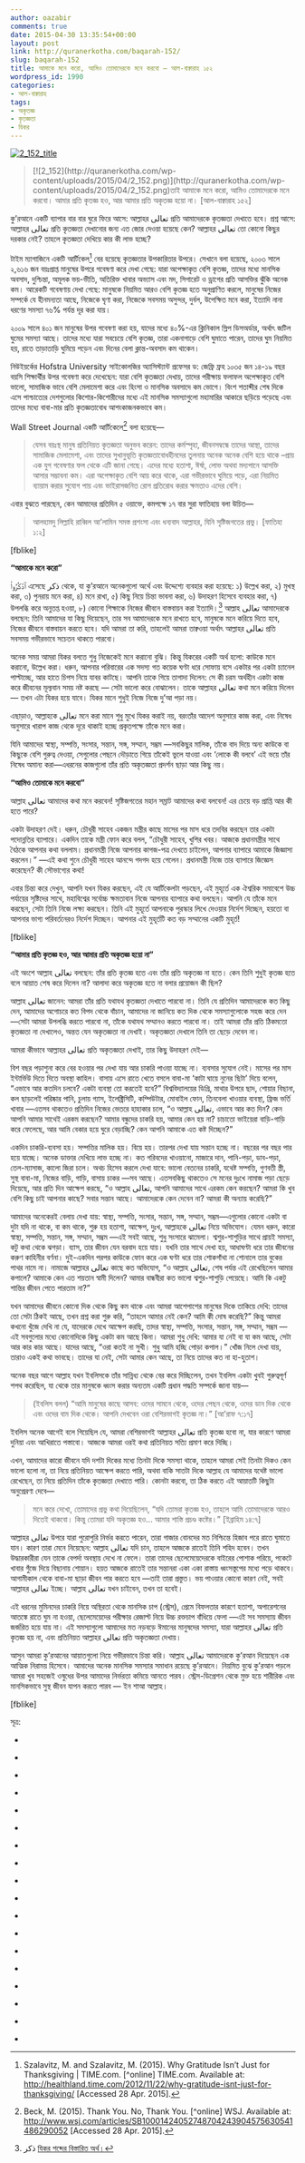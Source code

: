 ```yaml
---
author: oazabir
comments: true
date: 2015-04-30 13:35:54+00:00
layout: post
link: http://quranerkotha.com/baqarah-152/
slug: baqarah-152
title: আমাকে মনে করো, আমিও তোমাদেরকে মনে করবো — আল-বাক্বারাহ ১৫২
wordpress_id: 1990
categories:
- আল-বাক্বারাহ
tags:
- অকৃতজ্ঞ
- কৃতজ্ঞতা
- যিকর
---
```


[![2_152_title](http://quranerkotha.com/wp-content/uploads/2015/04/2_152_title.jpg)](http://quranerkotha.com/wp-content/uploads/2015/04/2_152_title.jpg)


<blockquote>[![2_152](http://quranerkotha.com/wp-content/uploads/2015/04/2_152.png)](http://quranerkotha.com/wp-content/uploads/2015/04/2_152.png)তাই আমাকে মনে করো, আমিও তোমাদেরকে মনে করবো। আমার প্রতি কৃতজ্ঞ হও, আর আমার প্রতি অকৃতজ্ঞ হয়ো না। [আল-বাক্বারাহ ১৫২]</blockquote>


কু’রআনে একটি ব্যাপার বার বার ঘুরে ফিরে আসে: আল্লাহর تعالى প্রতি আমাদেরকে কৃতজ্ঞতা দেখাতে হবে। প্রশ্ন আসে: আল্লাহর تعالى প্রতি কৃতজ্ঞতা দেখানোর জন্য এত জোর দেওয়া হয়েছে কেন? আল্লাহর تعالى তো কোনো কিছুর দরকার নেই? তাহলে কৃতজ্ঞতা দেখিয়ে কার কী লাভ হচ্ছে?

টাইম ম্যাগাজিনে একটি আর্টিকেল[^২৮৫] বের হয়েছে কৃতজ্ঞতার উপকারিতার উপরে। সেখানে বলা হয়েছে, ২০০৩ সালে ২,৬১৬ জন বয়ঃপ্রাপ্ত মানুষের উপরে গবেষণা করে দেখা গেছে: যারা অপেক্ষাকৃত বেশি কৃতজ্ঞ, তাদের মধ্যে মানসিক অবসাদ, দুশ্চিন্তা, অমূলক ভয়-ভীতি, অতিরিক্ত খাবার অভ্যাস এবং মদ, সিগারেট ও ড্রাগের প্রতি আসক্তির ঝুঁকি অনেক কম। আরেকটি গবেষণায় দেখা গেছে: মানুষকে নিয়মিত আরও বেশি কৃতজ্ঞ হতে অনুপ্রাণিত করলে, মানুষের নিজের সম্পর্কে যে হীনমন্যতা আছে, নিজেকে ঘৃণা করা, নিজেকে সবসময় অসুন্দর, দুর্বল, উপেক্ষিত মনে করা, ইত্যাদি নানা ধরণের সমস্যা ৭৬% পর্যন্ত দূর করা যায়।

২০০৯ সালে ৪০১ জন মানুষের উপর গবেষণা করা হয়, যাদের মধ্যে ৪০%-এর ক্লিনিকাল স্লিপ ডিসঅর্ডার, অর্থাৎ জটিল ঘুমের সমস্যা আছে। তাদের মধ্যে যারা সবচেয়ে বেশি কৃতজ্ঞ, তারা একনাগাড়ে বেশি ঘুমাতে পারেন, তাদের ঘুম নিয়মিত হয়, রাতে তাড়াতাড়ি ঘুমিয়ে পড়েন এবং দিনের বেলা ক্লান্ত-অবসাদ কম থাকেন।

নিউইয়র্কের Hofstra University সাইকোলজির অ্যাসিস্ট্যান্ট প্রফেসর ড: জেফ্রি ফ্রহ ১০৩৫ জন ১৪-১৯ বছর বয়সি শিক্ষার্থীর উপর গবেষণা করে দেখেছেন: যারা বেশি কৃতজ্ঞতা দেখায়, তাদের পরীক্ষায় ফলাফল অপেক্ষাকৃত বেশি ভালো, সামাজিক ভাবে বেশি মেলামেশা করে এবং হিংসা ও মানসিক অবসাদে কম ভোগে। বিংশ শতাব্দীর শেষ দিকে এসে পাশ্চাত্যের দেশগুলোর কিশোর-কিশোরীদের মধ্যে এই মানসিক সমস্যাগুলো মহামারির আকারে ছড়িয়ে পড়েছে এবং তাদের মধ্যে বাবা-মার প্রতি কৃতজ্ঞতাবোধ আশংকাজনকভাবে কম।

Wall Street Journal একটি আর্টিকেলে[^২৮৬] বলা হয়েছে—


<blockquote>যেসব বয়ঃস্থ মানুষ প্রতিনিয়ত কৃতজ্ঞতা অনুভব করেন: তাদের কর্মস্পৃহা, জীবনসম্বন্ধে তাদের আস্থা, তাদের সামাজিক মেলামেশা, এবং তাদের সুখানুভূতি কৃতজ্ঞতাবোধহীনদের তুলনায় অনেক অনেক বেশি হয়ে থাকে –প্রায় এক যুগ গবেষণার ফল থেকে এটি জানা গেছে। এদের মধ্যে হতাশা, ঈর্ষা, লোভ অথবা মদ্যপানে আসক্তি আসার সম্ভাবনা কম। এরা অপেক্ষাকৃত বেশি আয় করে থাকে, এরা গভীরভাবে ঘুমিয়ে পড়ে, এরা নিয়মিত ব্যায়াম করার সুযোগ পায় এবং ভাইরাসজনিত রোগ প্রতিরোধ করার ক্ষমতাও এদের বেশি।</blockquote>


এবার বুঝতে পারছেন, কেন আমাদের প্রতিদিন ৫ ওয়াক্তে, কমপক্ষে ১৭ বার সুরা ফাতিহায় বলা উচিত—


<blockquote>আলহামদু লিল্লাহি রাব্বিল আ’লামিন
সমস্ত প্রশংসা এবং ধন্যবাদ আল্লাহর, যিনি সৃষ্টিজগতের প্রভু। [ফাতিহা ১:২]</blockquote>


[fblike]

**“আমাকে মনে করো”**

ٱذْكُرُوا۟ এসেছে ذكر থেকে, যা কু’রআনে অনেকগুলো অর্থে এবং উদ্দেশ্যে ব্যবহার করা হয়েছে: ১) উল্লেখ করা, ২) মুখস্থ করা, ৩) পুনরায় মনে করা, ৪) মনে রাখা, ৫) কিছু নিয়ে চিন্তা ভাবনা করা, ৬) উদাহরণ হিসেবে ব্যবহার করা, ৭) উপলব্ধি করে অনুতপ্ত হওয়া, ৮) কোনো শিক্ষাকে নিজের জীবনে বাস্তবায়ন করা ইত্যাদি।[^১৪২] আল্লাহ تعالى আমাদেরকে বলছেন: তিনি আমাদের যা কিছু দিয়েছেন, তার সব আমাদেরকে মনে রাখতে হবে, মানুষকে মনে করিয়ে দিতে হবে, নিজের জীবনে বাস্তবায়ন করতে হবে। যদি আমরা তা করি, তাহলেই আমরা তাক্বওয়া অর্থাৎ আল্লাহর تعالى প্রতি সবসময় গভীরভাবে সচেতন থাকতে পারবো।

অনেক সময় আমরা যিকর বলতে শুধু নিজেকেই মনে করানো বুঝি। কিন্তু যিকরের একটি অর্থ হলো: কাউকে মনে করানো, উল্লেখ করা। ধরুন, আপনার পরিবারের এক সদস্য গত কয়েক ঘণ্টা ধরে সোফায় বসে একটার পর একটা চ্যানেল পাল্টাচ্ছে, আর হাতে চিপস নিয়ে যাবর কাটছে। আপনি তাকে গিয়ে তাগাদা দিলেন: সে কী চরম অর্থহীন একটা কাজ করে জীবনের মূল্যবান সময় নষ্ট করছে — সেটা ভালো করে বোঝালেন। তাকে আল্লাহর تعالى কথা মনে করিয়ে দিলেন — তখন এটা যিকর হয়ে যাবে। যিকর মানে শুধুই নিজে নিজে দু’আ পড়া নয়।
[^^১]: 
এছাড়াও, আল্লাহকে تعالى মনে করা মানে শুধু মুখে যিকর করাই নয়, বরংতাঁর আদেশ অনুসারে কাজ করা, এবং নিষেধ অনুসারে খারাপ কাজ থেকে দূরে থাকাই হচ্ছে প্রকৃতপক্ষে তাঁকে মনে করা।
[^^৪]: 
[^^১৪]: কারণ আমরা যখন আল্লাহর تعالى নির্দেশকে অমান্য করতে থাকি, তখন আমরা তাঁর প্রতি অকৃতজ্ঞ হয়ে যাই। যখন আমরা অফিসের কাজ, বাচ্চাকে স্কুলে আনা-নেওয়া, সপ্তাহের বাজার, মেহমানদারী করতে গিয়ে ওয়াক্তের পর ওয়াক্ত নামাজ ছেড়ে দেই, আমরা শুধু তাঁর অবাধ্যই হই না, তাঁর প্রতি আমরা অকৃতজ্ঞও হয়ে যাই। যদি আমরা সত্যিই তাঁর প্রতি কৃতজ্ঞ হতাম, তাহলে কখনই অফিসের বস-সন্তান-ঘরের কাজ থেকে তাঁকে কম গুরুত্ব দিতাম না।

যিনি আমাদের স্বাস্থ্য, সম্পত্তি, সংসার, সন্তান, সঙ্গ, সম্মান, সম্ভ্রম —সবকিছুর মালিক, তাঁকে বাদ দিয়ে অন্য কাউকে বা কিছুকে বেশি গুরুত্ব দেওয়া, সেগুলোর পেছনে দৌড়াতে গিয়ে তাঁকেই ভুলে যাওয়া এবং ‘লোকে কী বলবে’ এই ভয়ে তাঁর নিষেধ অমান্য করা—এধরনের কাজগুলো তাঁর প্রতি অকৃতজ্ঞতা প্রদর্শন ছাড়া আর কিছু নয়।

**“আমিও তোমাকে মনে করবো”**

আল্লাহ تعالى আমাদের কথা মনে করবেন! সৃষ্টিজগতের মহান সম্রাট আমাদের কথা বলবেন! এর চেয়ে বড় প্রাপ্তি আর কী হতে পারে?

একটা উদাহরণ দেই। ধরুন, চৌধুরী সাহেব একজন মন্ত্রীর কাছে মাসের পর মাস ধরে তদবির করছেন তার একটা পদোন্নতির ব্যাপারে। একদিন তাকে মন্ত্রী ফোন করে বলল, “চৌধুরী সাহেব, খুশির খবর। আজকে প্রধানমন্ত্রীর সাথে বৈঠকে আপনার কথা বললাম। প্রধানমন্ত্রী নিজে আপনার কাগজ-পত্র দেখতে চাইলেন, আপনার ব্যাপারে আমাকে জিজ্ঞাসা করলেন।” —এই কথা শুনে চৌধুরী সাহেব আনন্দে গদগদ হয়ে গেলেন। প্রধানমন্ত্রী নিজে তার ব্যাপারে জিজ্ঞেস করেছেন? কী সৌভাগ্যের কথা!

এবার চিন্তা করে দেখুন, আপনি যখন যিকর করছেন, এই যে আর্টিকেলটা পড়ছেন, এই মুহূর্তে এক ঐশ্বরিক সমাবেশে উচ্চ পর্যায়ের সৃষ্টিদের সাথে, মহাবিশ্বের সর্বোচ্চ ক্ষমতাবান নিজে আপনার ব্যাপারে কথা বলছেন। আপনি যে তাঁকে মনে করছেন, সেটা তিনি নিজে লক্ষ্য করছেন। তিনি এই মুহূর্তে আপনাকে পুরস্কার লিখে দেওয়ার নির্দেশ দিচ্ছেন, হয়তো বা আপনার ভাগ্য পরিবর্তনেরও নির্দেশ দিচ্ছেন। আপনার এই মুহূর্তটি কত বড় সম্মানের একটি মুহূর্ত!

[fblike]

**“আমার প্রতি কৃতজ্ঞ হও, আর আমার প্রতি অকৃতজ্ঞ হয়ো না”**

এই অংশে আল্লাহ تعالى বলছেন: তাঁর প্রতি কৃতজ্ঞ হতে এবং তাঁর প্রতি অকৃতজ্ঞ না হতে। কেন তিনি শুধুই কৃতজ্ঞ হতে বলে আয়াত শেষ করে দিলেন না? আলাদা করে অকৃতজ্ঞ হতে না বলার প্রয়োজন কী ছিল?

আল্লাহ تعالى জানেন: আমরা তাঁর প্রতি যথাযথ কৃতজ্ঞতা দেখাতে পারবো না। তিনি যে প্রতিদিন আমাদেরকে কত কিছু দেন, আমাদের অগোচরে কত বিপদ থেকে বাঁচান, আমাদের না জানিয়ে কত দিক থেকে সমস্যাগুলোকে সহজ করে দেন —সেটা আমরা উপলব্ধি করতে পারবো না, তাঁকে যথাযথ সম্মানও করতে পারবো না। তাই আমরা তাঁর প্রতি ঠিকমতো কৃতজ্ঞতা না দেখালেও, অন্তত যেন অকৃতজ্ঞতা না দেখাই। অকৃতজ্ঞতা দেখালে তিনি তা ছেড়ে দেবেন না।

আমরা কীভাবে আল্লাহর تعالى প্রতি অকৃতজ্ঞতা দেখাই, তার কিছু উদাহরণ দেই—

বিশ বছর পড়াশুনা করে বের হওয়ার পর দেখা যায় আর চাকরি পাওয়া যাচ্ছে না। ব্যবসার সুযোগ নেই। মাসের পর মাস ইন্টার্ভিউ দিতে দিতে অবস্থা কাহিল। বাসায় এসে রাতে খেতে বসলে বাবা-মা ‘কাটা ঘায়ে নুনের ছিটা’ দিয়ে বলেন, “এভাবে আর কতদিন চলবে? একটা ব্যবস্থা তো করতেই হবে?” বিশ্ববিদ্যালয়ের ডিগ্রি, মাথার উপরে ছাদ, শোয়ার বিছানা, কল ছাড়লেই পরিষ্কার পানি, চুলায় গ্যাস, ইলেক্ট্রিসিটি, কম্পিউটার, মোবাইল ফোন, তিনবেলা খাওয়ার ব্যবস্থা, ফ্রিজ ভর্তি খাবার —এতসব থাকতেও প্রতিদিন নিজের ভেতরে হাহাকার চলে, “ও আল্লাহ تعالى, এভাবে আর কত দিন? কেন আপনি আমার সাথেই এরকম করছেন? আমার বন্ধুদের চাকরি হয়, আমার কেন হয় না? চাচাতো ভাইয়েরা বাড়ি-গাড়ি করে ফেলেছে, আর আমি বেকার হয়ে ঘুরে বেড়াচ্ছি? কেন আপনি আমাকে এত কষ্ট দিচ্ছেন?”

একদিন চাকরি-ব্যবসা হয়। সম্পত্তির মালিক হয়। বিয়ে হয়। তারপর দেখা যায় সন্তান হচ্ছে না। বছরের পর বছর পার হয়ে যাচ্ছে। অনেক ডাক্তার দেখিয়ে লাভ হচ্ছে না। কত গরিবদের খাওয়ানো, মাজারে দান, পানি-পড়া, ডাব-পড়া, তেল-ম্যাসাজ, কালো জিরা চলে। অথচ হিসেব করলে দেখা যাবে: ভালো বেতনের চাকরি, যথেষ্ট সম্পত্তি, গুণবতী স্ত্রী, সুস্থ বাবা-মা, নিজের বাড়ি, গাড়ি, বাসায় চাকর —সব আছে। এতসবকিছু থাকতেও সে মনের দুঃখে নামাজ পড়া ছেড়ে দিয়েছে, আর প্রতি দিন আক্ষেপ করছে, “ও আল্লাহ تعالى, আপনি আমাদের সাথে এরকম কেন করছেন? আমরা কি খুব বেশি কিছু চাই আপনার কাছে? সবার সন্তান আছে। আমাদেরকে কেন দেবেন না? আমরা কী অন্যায় করেছি?”

আমাদের অনেকেরই বেলায় দেখা যায়: স্বাস্থ্য, সম্পত্তি, সংসার, সন্তান, সঙ্গ, সম্মান, সম্ভ্রম—এগুলোর কোনো একটা বা দুটা যদি না থাকে, বা কম থাকে, শুরু হয় হতাশা, আক্ষেপ, দুঃখ, আল্লাহকে تعالى নিয়ে অভিযোগ। যেমন ধরুন, কারো স্বাস্থ্য, সম্পত্তি, সন্তান, সঙ্গ, সম্মান, সম্ভ্রম —এই সবই আছে, শুধু সংসারে ঝামেলা। শ্বশুর-শাশুড়ির সাথে প্রায়ই সমস্যা, কটু কথা থেকে ঝগড়া। ব্যাস, তার জীবন যেন বরবাদ হয়ে যায়। যখনি তার সাথে দেখা হয়, আধাঘণ্টা ধরে তার জীবনের করুণ কাহিনীর বর্ণনা। দুই-একদিন পরপর কাউকে ফোন করে এক ঘণ্টা ধরে তার শোকগাঁথা না শোনালে তার বুকের পাথর নামে না। নামাজে আল্লাহর تعالى কাছে কত অভিযোগ, “ও আল্লাহ تعالى, শেষ পর্যন্ত এই রেখেছিলেন আমার কপালে? আমাকে কেন এত শয়তান স্বামী দিলেন? আমার বান্ধবীরা কত ভালো শ্বশুর-শাশুড়ি পেয়েছে। আমি কি একটু শান্তির জীবন পেতে পারতাম না?”

যখন আমাদের জীবনে কোনো দিক থেকে কিছু কম থাকে এবং আমরা আশেপাশের মানুষের দিকে তাকিয়ে দেখি: তাদের তো সেটা ঠিকই আছে, তখন প্রশ্ন করা শুরু করি, “তাহলে আমার নেই কেন? আমি কী দোষ করেছি?” কিন্তু আমরা কখনো খুঁজে দেখি না যে, যাদেরকে দেখে আক্ষেপ করছি, তাদর স্বাস্থ্য, সম্পত্তি, সংসার, সন্তান, সঙ্গ, সম্মান, সম্ভ্রম —এই সবগুলোর মধ্যে কোনোদিকে কিছু একটা কম আছে কিনা। আমরা শুধু দেখি: আমার যা নেই বা যা কম আছে, সেটা আর কার কার আছে। যাদের আছে, “ওরা কতই না সুখী। শুধু আমি হচ্ছি পোড়া কপাল।” খোঁজ নিলে দেখা যায়, তারাও একই কথা ভাবছে। তাদের যা নেই, সেটা আমার কেন আছে, তা নিয়ে তাদের কত না হা-হুতাশ।

অনেক বছর আগে আল্লাহ যখন ইবলিসকে তাঁর সান্নিধ্য থেকে বের করে দিচ্ছিলেন, তখন ইবলিস একটা খুবই গুরুত্বপূর্ণ শপথ করেছিল, যা থেকে তার মানুষকে ধ্বংস করার অন্যতম একটি প্রধান পদ্ধতি সম্পর্কে জানা যায়—


<blockquote>(ইবলিস বলল) “আমি মানুষের কাছে আসব: ওদের সামনে থেকে, ওদের পেছন থেকে, ওদের ডান দিক থেকে এবং ওদের বাম দিক থেকে। আপনি দেখবেন ওরা বেশিরভাগই কৃতজ্ঞ না।” [আ’রাফ ৭:১৭]</blockquote>


ইবলিস অনেক আগেই বলে গিয়েছিল যে, আমরা বেশিরভাগই আল্লাহর تعالى প্রতি কৃতজ্ঞ হবো না, যার কারণে আমরা দুনিয়া এবং আখিরাতে পস্তাবো। আজকে আমরা ওরই কথা প্রতিনিয়ত সত্যি প্রমাণ করে দিচ্ছি।

এখন, আমাদের কারো জীবনে যদি দশটা দিকের মধ্যে তিনটা দিকে সমস্যা থাকে, তাহলে আমরা সেই তিনটা দিকও কেন ভালো হলো না, তা নিয়ে প্রতিনিয়ত আক্ষেপ করতে পারি, অথবা বাকি সাতটা দিকে আল্লাহ যে আমাদের যথেষ্ট ভালো রেখেছেন, তা নিয়ে প্রতিদিন তাঁকে কৃতজ্ঞতা দেখাতে পারি। কোনটা করবো, তা ঠিক করতে এই আয়াতটি কিছুটা অনুপ্রেরণা দেবে—


<blockquote>মনে করে দেখো, তোমাদের প্রভু কথা দিয়েছিলেন, “যদি তোমরা কৃতজ্ঞ হও, তাহলে আমি তোমাদেরকে আরও দিতেই থাকবো। কিন্তু তোমরা যদি অকৃতজ্ঞ হও... আমার শাস্তি প্রচণ্ড কষ্টের।” [ইব্রাহিম ১৪:৭]</blockquote>


আল্লাহর تعالى উপরে যারা পুরোপুরি নির্ভর করতে পারেন, তারা গাজার বোনদের মত নিশ্চিন্তে হিজাব পরে রাতে ঘুমাতে যান। কারণ তারা মেনে নিয়েছেন: আল্লাহ تعالى যদি চান, তাহলে আজকে রাতেই তিনি শহিদ হবেন। তখন উদ্ধারকারীরা যেন তাকে বেপর্দা অবস্থায় দেখে না ফেলে। তারা তাদের ছেলেমেয়েদেরকে বাইরের পোশাক পরিয়ে, পকেটে খাবার গুঁজে দিয়ে বিছানায় শোয়ান। হয়ত আজকে রাতেই তার সন্তানরা একা একা রাস্তায় ধ্বংসস্তূপের মধ্যে পড়ে থাকবে। আগামীকাল থেকে বাবা-মা ছাড়া জীবন পার করতে হবে —তাই তারা প্রস্তুত। ভয় পাওয়ার কোনো কারণ নেই, সবই আল্লাহর تعالى ইচ্ছে। আল্লাহ تعالى যখন চাইবেন, তখন তা হবেই।

এই ধরনের মুমিনদের চাকরি নিয়ে অস্থিরতা থেকে মানসিক চাপ (স্ট্রেস), প্রেমে বিফলতার কারণে হতাশা, অপারেশনের আতঙ্কে রাতে ঘুম না হওয়া, ছেলেমেয়েদের পরীক্ষার রেজাল্ট নিয়ে উচ্চ রক্তচাপ বাঁধিয়ে ফেলা —এই সব সমস্যায় জীবন জর্জরিত হয়ে যায় না। এই সমস্যাগুলো আমাদের মত নড়বড়ে ঈমানের মানুষদের সমস্যা, যারা আল্লাহর تعالى প্রতি কৃতজ্ঞ হয় না, এবং প্রতিনিয়ত আল্লাহর تعالى প্রতি অকৃতজ্ঞতা দেখায়।

আসুন আমরা কু’রআনের আয়াতগুলো নিয়ে গভীরভাবে চিন্তা করি। আল্লাহ تعالى আমাদেরকে কু’রআন দিয়েছেন এক আত্মিক নিরাময় হিসেবে। আমাদের অনেক মানসিক সমস্যার সমাধান রয়েছে কু’রআনে। নিয়মিত বুঝে কু’রআন পড়লে আমরা খুব সহজেই ওষুধের উপর আমাদের নির্ভরতা কমিয়ে আনতে পারব। স্ট্রেস-ডিপ্রেশন থেকে মুক্ত হয়ে শারীরিক এবং মানসিকভাবে সুস্থ জীবন যাপন করতে পারব — ইন শাআ আল্লাহ।

[fblike]

সূত্র:



	
  * 
[^১]: নওমান আলি খানের সূরা আল-বাকারাহ এর উপর লেকচার এবং বাইয়িনাহ এর কু’রআনের তাফসীর।

	
  * 
[^২]: ম্যাসেজ অফ দা কু’রআন — মুহাম্মাদ আসাদ।

	
  * 
[^৩]: তাফহিমুল কু’রআন — মাওলানা মাওদুদি।

	
  * 
[^৪]: মা’রিফুল কু’রআন — মুফতি শাফি উসমানী।

	
  * 
[^৫]: মুহাম্মাদ মোহার আলি — A Word for Word Meaning of The Quran

	
  * 
[^৬]: সৈয়দ কুতব — In the Shade of the Quran

	
  * 
[^৭]: তাদাব্বুরে কু’রআন - আমিন আহসান ইসলাহি।

	
  * 
[^৮]: তাফসিরে তাওযীহুল কু’রআন — মুফতি তাক্বি উসমানী।

	
  * 
[^৯]: বায়ান আল কু’রআন — ড: ইসরার আহমেদ।

	
  * 
[^১০]: তাফসীর উল কু’রআন — মাওলানা আব্দুল মাজিদ দারিয়াবাদি

	
  * 
[^১১]: কু’রআন তাফসীর — আব্দুর রাহিম আস-সারানবি

	
  * 
[^১২]: আত-তাবারি-এর তাফসীরের অনুবাদ।

	
  * 
[^১৩]: তাফসির ইবন আব্বাস।

	
  * 
[^১৪]: তাফসির আল কুরতুবি।

	
  * 
[^১৫]: তাফসির আল জালালাইন।

	
  * 
[^১৪২]: ذكر [যিকর শব্দের বিস্তারিত অর্থ।](http://ejtaal.net/aa/img/br/3/br-0353.png)

	
  * 
[^২৮৫]: Szalavitz, M. and Szalavitz, M. (2015). Why Gratitude Isn’t Just for Thanksgiving | TIME.com. [^online] TIME.com. Available at: http://healthland.time.com/2012/11/22/why-gratitude-isnt-just-for-thanksgiving/ [Accessed 28 Apr. 2015].

	
  * 
[^২৮৬]: Beck, M. (2015). Thank You. No, Thank You. [^online] WSJ. Available at: http://www.wsj.com/articles/SB10001424052748704243904575630541486290052 [Accessed 28 Apr. 2015].


